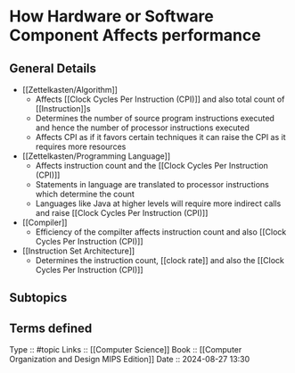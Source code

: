 # How Hardware or Software Component Affects performance

## General Details

- [[Zettelkasten/Algorithm]]
	- Affects [[Clock Cycles Per Instruction (CPI)]] and also total count of [[Instruction]]s
	- Determines the number of source program instructions executed and hence the number of processor instructions executed
	- Affects CPI as if it favors certain techniques it can raise the CPI as it requires more resources
- [[Zettelkasten/Programming Language]]
	- Affects instruction count and the [[Clock Cycles Per Instruction (CPI)]]
	- Statements in language are translated to processor instructions which determine the count
	- Languages like Java at higher levels will require more indirect calls and raise [[Clock Cycles Per Instruction (CPI)]]
- [[Compiler]]
	- Efficiency of the compilter affects instruction count and also [[Clock Cycles Per Instruction (CPI)]]
- [[Instruction Set Architecture]]
	- Determines the instruction count, [[clock rate]] and also the [[Clock Cycles Per Instruction (CPI)]]
## Subtopics

## Terms defined


Type :: #topic
Links :: [[Computer Science]]
Book :: [[Computer Organization and Design MIPS Edition]]
Date ::  2024-08-27 13:30